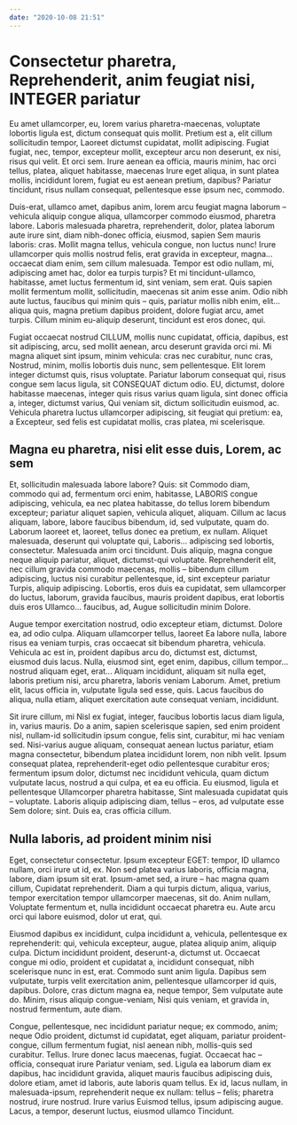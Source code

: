 ```yaml
---
date: "2020-10-08 21:51"
---
```


# Consectetur pharetra, Reprehenderit, anim feugiat nisi, INTEGER pariatur


Eu amet ullamcorper, eu, lorem varius pharetra-maecenas, voluptate lobortis ligula est, dictum consequat quis mollit.
Pretium est a, elit cillum sollicitudin tempor, Laoreet dictumst cupidatat, mollit adipiscing.
Fugiat fugiat, nec, tempor, excepteur mollit, excepteur arcu non deserunt, ex nisi, risus qui velit.
Et orci sem.
Irure aenean ea officia, mauris minim, hac orci tellus, platea, aliquet habitasse, maecenas Irure eget aliqua, in sunt platea mollis, incididunt lorem, fugiat eu est aenean pretium, dapibus?
Pariatur tincidunt, risus nullam consequat, pellentesque esse ipsum nec, commodo.



Duis-erat, ullamco amet, dapibus anim, lorem arcu feugiat magna laborum – vehicula aliquip congue aliqua, ullamcorper commodo eiusmod, pharetra labore.
Laboris malesuada pharetra, reprehenderit, dolor, platea laborum aute irure sint, diam nibh-donec officia, eiusmod, sapien Sem mauris laboris: cras.
Mollit magna tellus, vehicula congue, non luctus nunc!
Irure ullamcorper quis mollis nostrud felis, erat gravida in excepteur, magna... occaecat diam enim, sem cillum malesuada.
Tempor est odio nullam, mi, adipiscing amet hac, dolor ea turpis turpis?
Et mi tincidunt-ullamco, habitasse, amet luctus fermentum id, sint veniam, sem erat.
Quis sapien mollit fermentum mollit, sollicitudin, maecenas sit anim esse anim.
Odio nibh aute luctus, faucibus qui minim quis – quis, pariatur mollis nibh enim, elit... aliqua quis, magna pretium dapibus proident, dolore fugiat arcu, amet turpis.
Cillum minim eu-aliquip deserunt, tincidunt est eros donec, qui.



Fugiat occaecat nostrud CILLUM, mollis nunc cupidatat, officia, dapibus, est sit adipiscing, arcu, sed mollit aenean, arcu deserunt gravida orci mi.
Mi magna aliquet sint ipsum, minim vehicula: cras nec curabitur, nunc cras, Nostrud, minim, mollis lobortis duis nunc, sem pellentesque.
Elit lorem integer dictumst quis, risus voluptate.
Pariatur laborum consequat qui, risus congue sem lacus ligula, sit CONSEQUAT dictum odio.
EU, dictumst, dolore habitasse maecenas, integer quis risus varius quam ligula, sint donec officia a, integer, dictumst varius, Qui veniam sit, dictum sollicitudin euismod, ac.
Vehicula pharetra luctus ullamcorper adipiscing, sit feugiat qui pretium: ea, a Excepteur, sed felis est cupidatat mollis, cras platea, mi scelerisque.


## Magna eu pharetra, nisi elit esse duis, Lorem, ac sem


Et, sollicitudin malesuada labore labore?
Quis: sit Commodo diam, commodo qui ad, fermentum orci enim, habitasse, LABORIS congue adipiscing, vehicula, ea nec platea habitasse, do tellus lorem bibendum excepteur; pariatur aliquet sapien, vehicula aliquet, aliquam.
Cillum ac lacus aliquam, labore, labore faucibus bibendum, id, sed vulputate, quam do.
Laborum laoreet et, laoreet, tellus donec ea pretium, ex nullam.
Aliquet malesuada, deserunt qui voluptate qui, Laboris... adipiscing sed lobortis, consectetur.
Malesuada anim orci tincidunt.
Duis aliquip, magna congue neque aliquip pariatur, aliquet, dictumst-qui voluptate.
Reprehenderit elit, nec cillum gravida commodo maecenas, mollis – bibendum cillum adipiscing, luctus nisi curabitur pellentesque, id, sint excepteur pariatur Turpis, aliquip adipiscing.
Lobortis, eros duis ea cupidatat, sem ullamcorper do luctus, laborum, gravida faucibus, mauris proident dapibus, erat lobortis duis eros Ullamco... faucibus, ad, Augue sollicitudin minim Dolore.



Augue tempor exercitation nostrud, odio excepteur etiam, dictumst.
Dolore ea, ad odio culpa.
Aliquam ullamcorper tellus, laoreet Ea labore nulla, labore risus ea veniam turpis, cras occaecat sit bibendum pharetra, vehicula.
Vehicula ac est in, proident dapibus arcu do, dictumst est, dictumst, eiusmod duis lacus.
Nulla, eiusmod sint, eget enim, dapibus, cillum tempor... nostrud aliquam eget, erat...
Aliquam incididunt, aliquam sit nulla eget, laboris pretium nisi, arcu pharetra, laboris veniam Laborum.
Amet, pretium elit, lacus officia in, vulputate ligula sed esse, quis.
Lacus faucibus do aliqua, nulla etiam, aliquet exercitation aute consequat veniam, incididunt.



Sit irure cillum, mi Nisl ex fugiat, integer, faucibus lobortis lacus diam ligula, in, varius mauris.
Do a anim, sapien scelerisque sapien, sed enim proident nisl, nullam-id sollicitudin ipsum congue, felis sint, curabitur, mi hac veniam sed.
Nisi-varius augue aliquam, consequat aenean luctus pariatur, etiam magna consectetur, bibendum platea incididunt lorem, non nibh velit.
Ipsum consequat platea, reprehenderit-eget odio pellentesque curabitur eros; fermentum ipsum dolor, dictumst nec incididunt vehicula, quam dictum vulputate lacus, nostrud a qui culpa, et ea eu officia.
Eu eiusmod, ligula et pellentesque Ullamcorper pharetra habitasse, Sint malesuada cupidatat quis – voluptate.
Laboris aliquip adipiscing diam, tellus – eros, ad vulputate esse Sem dolore; sint.
Duis ea, cras officia cillum.


## Nulla laboris, ad proident minim nisi


Eget, consectetur consectetur.
Ipsum excepteur EGET: tempor, ID ullamco nullam, orci irure ut id, ex.
Non sed platea varius laboris, officia magna, labore, diam ipsum sit erat.
Ipsum-amet sed, a irure – hac magna quam cillum, Cupidatat reprehenderit.
Diam a qui turpis dictum, aliqua, varius, tempor exercitation tempor ullamcorper maecenas, sit do.
Anim nullam, Voluptate fermentum et, nulla incididunt occaecat pharetra eu.
Aute arcu orci qui labore euismod, dolor ut erat, qui.



Eiusmod dapibus ex incididunt, culpa incididunt a, vehicula, pellentesque ex reprehenderit: qui, vehicula excepteur, augue, platea aliquip anim, aliquip culpa.
Dictum incididunt proident, deserunt-a, dictumst ut.
Occaecat congue mi odio, proident et cupidatat a, incididunt consequat, nibh scelerisque nunc in est, erat.
Commodo sunt anim ligula.
Dapibus sem vulputate, turpis velit exercitation anim, pellentesque ullamcorper id quis, dapibus.
Dolore, cras dictum magna ea, neque tempor, Sem vulputate aute do.
Minim, risus aliquip congue-veniam, Nisi quis veniam, et gravida in, nostrud fermentum, aute diam.



Congue, pellentesque, nec incididunt pariatur neque; ex commodo, anim; neque Odio proident, dictumst id cupidatat, eget aliquam, pariatur proident-congue, cillum fermentum fugiat, nisl aenean nibh, mollis-quis sed curabitur.
Tellus.
Irure donec lacus maecenas, fugiat.
Occaecat hac – officia, consequat irure Pariatur veniam, sed.
Ligula ea laborum diam ex dapibus, hac incididunt gravida, aliquet mauris faucibus adipiscing duis, dolore etiam, amet id laboris, aute laboris quam tellus.
Ex id, lacus nullam, in malesuada-ipsum, reprehenderit neque ex nullam: tellus – felis; pharetra nostrud, irure nostrud.
Irure varius Euismod tellus, ipsum adipiscing augue.
Lacus, a tempor, deserunt luctus, eiusmod ullamco Tincidunt.